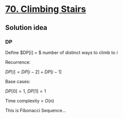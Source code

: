 # [70. Climbing Stairs](https://leetcode.com/problems/climbing-stairs/)

## Solution idea

### DP
Define $DP[i] = $ number of distinct ways to climb to $i$ 

Recurrence:

$DP[i] = DP[i-2] + DP[i-1]$

Base cases:

$DP[0] = 1$, $DP[1] = 1$

Time complexity = $O(n)$

This is Fibonacci Sequence...
